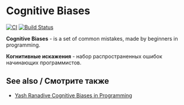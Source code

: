 # Cognitive Biases
[![CI](https://github.com/VilerIT/layout-designer-project-lvl1/actions/workflows/ci.yml/badge.svg)](https://github.com/VilerIT/layout-designer-project-lvl1/actions/workflows/ci.yml)
[![Build Status](https://travis-ci.com/VilerIT/layout-designer-project-lvl1.svg?branch=main)](https://travis-ci.com/VilerIT/layout-designer-project-lvl1)

**Cognitive Biases** - is a set of common mistakes, made by beginners in programming.

**Когнитивные искажения** - набор распространенных ошибок начинающих программистов.

## See also / Смотрите также

* [Yash Ranadive Cognitive Biases in Programming](https://medium.com/hackernoon/cognitive-biases-in-programming-5e937707c27b)
